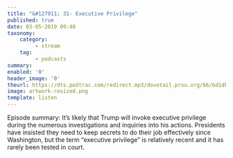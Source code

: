 ```yaml
---
title: "&#127911; 31- Executive Privilege"
published: true
date: 03-05-2019 09:48
taxonomy:
    category:
         - stream
    tag:
         - podcasts
summary:
enabled: '0'
header_image: '0'
theurl: https://dts.podtrac.com/redirect.mp3/dovetail.prxu.org/66/bd1db927-72ec-42a7-9c73-82ab1e195d36/TCL_31_Executive_Privilege_pt01.mp3
image: artwork-resized.png
template: listen
---
```

 
Episode summary: It’s likely that Trump will invoke executive privilege during the numerous investigations and inquiries into his actions. Presidents have insisted they need to keep secrets to do their job effectively since Washington, but the term “executive privilege” is relatively recent and it has rarely been tested in court.
